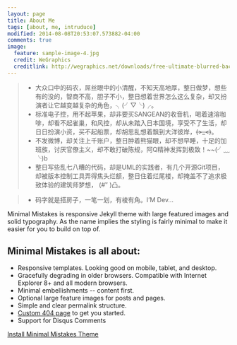 ```yaml
---
layout: page
title: About Me
tags: [about, me, intruduce]
modified: 2014-08-08T20:53:07.573882-04:00
comments: true
image:
  feature: sample-image-4.jpg
  credit: WeGraphics
  creditlink: http://wegraphics.net/downloads/free-ultimate-blurred-background-pack/
---
```


> -    大众口中的码农，屌丝眼中的小清醒，不知天高地厚，整日做梦，想些有的没的，智商不高，胆子不小，整日想着世界怎么这么复杂，却又扮演者让它越变越复杂的角色，╮(╯▽╰)╭。
> -    标准电子控，用不起苹果，却非要买SANGEAN的收音机，喝着速溶咖啡，却看不起雀巢，和风控，却从未踏入日本国境，享受不了生活，却日日扮演小资，买不起船票，却胡思乱想着飘到大洋彼岸，~~(>_<)~~。
> -    不发微博，却关注上千账户，整日肿着熊猫眼，却不想早睡，十足的加班族，讨厌官僚主义，却不敢打破陈规，阿Q精神发挥到极致！~~(╯﹏╰)b
> -    整日写些乱七八糟的代码，却是UML的实践者，有几个开源Git项目，却被版本控制工具弄得焦头烂额，整日住着烂尾楼，却掩盖不了追求极致体验的建筑师梦想， (#‵′ )凸。

> -    码字就是搭房子，一笔一划，有棱有角。I’M Dev… 

Minimal Mistakes is responsive Jekyll theme with large featured images and solid typography. As the name implies the styling is fairly minimal to make it easier for you to build on top of.

## Minimal Mistakes is all about:

* Responsive templates. Looking good on mobile, tablet, and desktop.
* Gracefully degrading in older browsers. Compatible with Internet Explorer 8+ and all modern browsers. 
* Minimal embellishments -- content first.
* Optional large feature images for posts and pages.
* Simple and clear permalink structure.
* [Custom 404 page](http://mmistakes.github.io/minimal-mistakes/404.html) to get you started.
* Support for Disqus Comments

<a markdown="0" href="{{ site.url }}/theme-setup" class="btn">Install Minimal Mistakes Theme</a>